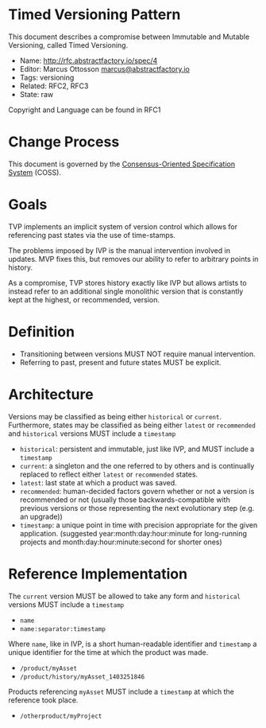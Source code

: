 # Timed Versioning Pattern

This document describes a compromise between Immutable and Mutable Versioning, called Timed Versioning.

* Name: http://rfc.abstractfactory.io/spec/4
* Editor: Marcus Ottosson <marcus@abstractfactory.io>
* Tags: versioning
* Related: RFC2, RFC3
* State: raw

Copyright and Language can be found in RFC1

# Change Process

This document is governed by the [Consensus-Oriented Specification System](http://www.digistan.org/spec:1/COSS) (COSS).

# Goals

TVP implements an implicit system of version control which allows for referencing past states via the use of time-stamps.

The problems imposed by IVP is the manual intervention involved in updates. MVP fixes this, but removes our ability to refer to arbitrary points in history.

As a compromise, TVP stores history exactly like IVP but allows artists to instead refer to an additional single monolithic version that is constantly kept at the highest, or recommended, version.

# Definition

* Transitioning between versions MUST NOT require manual intervention.
* Referring to past, present and future states MUST be explicit.

# Architecture

Versions may be classified as being either `historical` or `current`. Furthermore, states may be classified as being either `latest` or `recommended` and `historical` versions MUST include a `timestamp`

* `historical`: persistent and immutable, just like IVP, and MUST include a `timestamp`
* `current`: a singleton and the one referred to by others and is continually replaced to reflect either `latest` or `recommended` states.
* `latest`: last state at which a product was saved.
* `recommended`: human-decided factors govern whether or not a version is recommended or not (usually those backwards-compatible with previous versions or those representing the next evolutionary step (e.g. an upgrade))
* `timestamp`: a unique point in time with precision appropriate for the given application. (suggested year:month:day:hour:minute for long-running projects and month:day:hour:minute:second for shorter ones)

# Reference Implementation

The `current` version MUST be allowed to take any form and `historical` versions MUST include a `timestamp`

* `name`
* `name:separator:timestamp`

Where `name`, like in IVP, is a short human-readable identifier and `timestamp` a unique identifier for the time at which the product was made.

* `/product/myAsset`
* `/product/history/myAsset_1403251846`

Products referencing `myAsset` MUST include a `timestamp` at which the reference took place.

* `/otherproduct/myProject`
